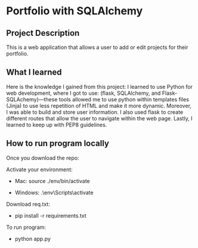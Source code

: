 # Portfolio with SQLAlchemy

## Project Description

This is a web application that allows a user to add or edit projects for their portfolio. 

## What I learned 


Here is the knowledge I gained from this project: I learned to use Python for web development, where I got to use: (flask, SQLAlchemy, and Flask-SQLAchemy)—these tools allowed me to use python within templates files (Jinja) to use less repetition of HTML and make it more dynamic. Moreover, I was able to build and store user information. I also used flask to create different routes that allow the user to navigate within the web page. Lastly, I learned to keep up with PEP8 guidelines. 


## How to run program locally

Once you download the repo:


Activate your environment:

* Mac: source ./env/bin/activate

* Windows: .\env\Scripts\activate


Download req.txt:

* pip install -r requirements.txt

To run program:

* python app.py
